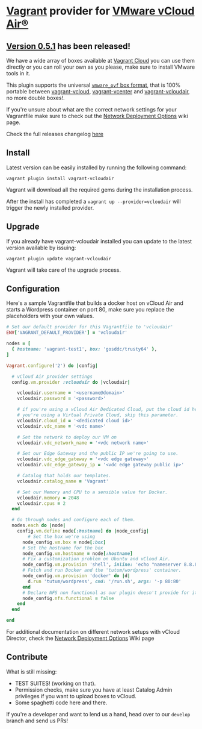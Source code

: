 [Vagrant](http://www.vagrantup.com) provider for [VMware vCloud Air®](http://vcloud.vmware.com)
=============

[Version 0.5.1](../../releases/tag/v0.5.1) has been released!
-------------

We have a wide array of boxes available at [Vagrant Cloud](https://vagrantcloud.com/gosddc) you can use them directly or you can roll your own as you please, make sure to install VMware tools in it.

This plugin supports the universal [```vmware_ovf``` box format](https://github.com/gosddc/packer-post-processor-vagrant-vmware-ovf/wiki/vmware_ovf-Box-Format), that is 100% portable between [vagrant-vcloud](https://github.com/frapposelli/vagrant-vcloud), [vagrant-vcenter](https://github.com/gosddc/vagrant-vcenter) and [vagrant-vcloudair](https://github.com/gosddc/vagrant-vcloudair), no more double boxes!.

If you're unsure about what are the correct network settings for your Vagrantfile make sure to check out the [Network Deployment Options](https://github.com/gosddc/vagrant-vcloudair/wiki/Network-Deployment-Options) wiki page.

Check the full releases changelog [here](../../releases)

Install
-------------

Latest version can be easily installed by running the following command:

```vagrant plugin install vagrant-vcloudair```

Vagrant will download all the required gems during the installation process.

After the install has completed a ```vagrant up --provider=vcloudair``` will trigger the newly installed provider.

Upgrade
-------------

If you already have vagrant-vcloudair installed you can update to the latest version available by issuing:

```vagrant plugin update vagrant-vcloudair```

Vagrant will take care of the upgrade process.

Configuration
-------------

Here's a sample Vagrantfile that builds a docker host on vCloud Air and starts a Wordpress container on port 80, make sure you replace the placeholders with your own values.

```ruby
# Set our default provider for this Vagrantfile to 'vcloudair'
ENV['VAGRANT_DEFAULT_PROVIDER'] = 'vcloudair'

nodes = [
  { hostname: 'vagrant-test1', box: 'gosddc/trusty64' },
]

Vagrant.configure('2') do |config|

  # vCloud Air provider settings
  config.vm.provider :vcloudair do |vcloudair|

    vcloudair.username = '<username@domain>'
    vcloudair.password = '<password>'

    # if you're using a vCloud Air Dedicated Cloud, put the cloud id here, if
    # you're using a Virtual Private Cloud, skip this parameter.
    vcloudair.cloud_id = '<dedicated cloud id>'
    vcloudair.vdc_name = '<vdc name>'

    # Set the network to deploy our VM on
    vcloudair.vdc_network_name = '<vdc network name>'

    # Set our Edge Gateway and the public IP we're going to use.
    vcloudair.vdc_edge_gateway = '<vdc edge gateway>'
    vcloudair.vdc_edge_gateway_ip = '<vdc edge gateway public ip>'

    # Catalog that holds our templates.
    vcloudair.catalog_name = 'Vagrant'

    # Set our Memory and CPU to a sensible value for Docker.
    vcloudair.memory = 2048
    vcloudair.cpus = 2
  end

  # Go through nodes and configure each of them.
  nodes.each do |node|
    config.vm.define node[:hostname] do |node_config|
    	# Set the box we're using
      node_config.vm.box = node[:box]
      # Set the hostname for the box
      node_config.vm.hostname = node[:hostname]
      # Fix a customization problem on Ubuntu and vCloud Air.
      node_config.vm.provision 'shell', inline: 'echo "nameserver 8.8.8.8" >> tmp; sudo mv tmp /etc/resolvconf/resolv.conf.d/base; sudo resolvconf -u'
      # Fetch and run Docker and the 'tutum/wordpress' container.
      node_config.vm.provision 'docker' do |d|
        d.run 'tutum/wordpress', cmd: '/run.sh', args: '-p 80:80'
      end
      # Declare NFS non functional as our plugin doesn't provide for it.
      node_config.nfs.functional = false
    end
  end

end
```

For additional documentation on different network setups with vCloud Director, check the [Network Deployment Options](../../wiki/Network-Deployment-Options) Wiki page

Contribute
-------------

What is still missing:

- TEST SUITES! (working on that).
- Permission checks, make sure you have at least Catalog Admin privileges if you want to upload boxes to vCloud.
- Some spaghetti code here and there.

If you're a developer and want to lend us a hand, head over to our ```develop``` branch and send us PRs!

